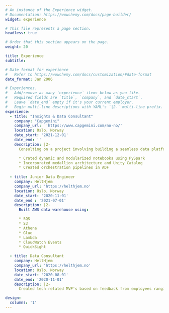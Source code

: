 ```yaml
---
# An instance of the Experience widget.
# Documentation: https://wowchemy.com/docs/page-builder/
widget: experience

# This file represents a page section.
headless: true

# Order that this section appears on the page.
weight: 20

title: Experience
subtitle:

# Date format for experience
#   Refer to https://wowchemy.com/docs/customization/#date-format
date_format: Jan 2006

# Experiences.
#   Add/remove as many `experience` items below as you like.
#   Required fields are `title`, `company`, and `date_start`.
#   Leave `date_end` empty if it's your current employer.
#   Begin multi-line descriptions with YAML's `|2-` multi-line prefix.
experience:
  - title: "Insights & Data Consultant"
    company: "Capgemini"
    company_url:  'https://www.capgemini.com/no-no/'
    location: Oslo, Norway
    date_start: '2021-12-01'
    date_end: ''
    description: |2-
      Consulting on a project involving building a seamless data platform. Data Engineering tasks consisting of building a delta lake using Azure Data Factory and Databricks.

      * Crated dynamic and modularized notebooks using PySpark
      * Incorporated medallion architecture and Unity Catalog 
      * Created orchestration pipelines in ADF 
    
  - title: Junior Data Engineer
    company: HeltHjem
    company_url: 'https://helthjem.no'
    location: Oslo, Norway
    date_start: '2020-11-01'
    date_end : '2021-07-01'
    description: |2-
      Built AWS data warehouse using:

      * SQS
      * S3
      * Athena
      * Glue
      * Lambda
      * CloudWatch Events
      * QuickSight

  - title: Data Consultant
    company: HeltHjem
    company_url: 'https://helthjem.no'
    location: Oslo, Norway
    date_start: '2020-08-01'
    date_end: '2020-11-01'
    description: |2-
      Created tech related MVP's based on feedback from employees ranging from automated scripting of file dwonloads to a website tracking packages. 

design:
  columns: '1'
---
```

